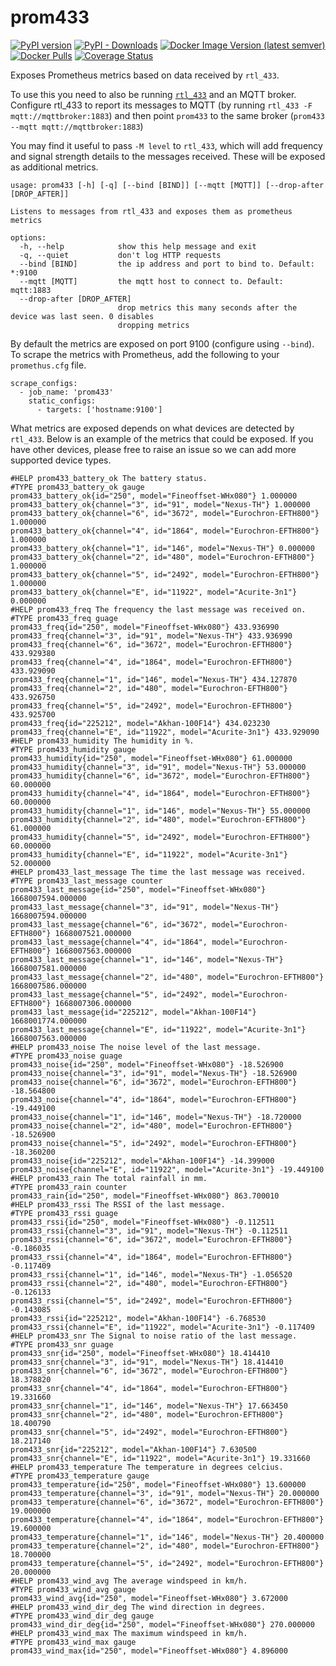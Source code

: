 # prom433

[![PyPI version](https://badge.fury.io/py/prom433.svg)](https://pypi.org/project/prom433/)
[![PyPI - Downloads](https://img.shields.io/pypi/dm/prom433)](https://pypi.org/project/prom433/)
[![Docker Image Version (latest semver)](https://img.shields.io/docker/v/andrewjw/prom433)](https://hub.docker.com/r/andrewjw/prom433)
[![Docker Pulls](https://img.shields.io/docker/pulls/andrewjw/prom433)](https://hub.docker.com/r/andrewjw/prom433)
[![Coverage Status](https://coveralls.io/repos/github/andrewjw/prom433/badge.svg?branch=main)](https://coveralls.io/github/andrewjw/prom433?branch=master)

Exposes Prometheus metrics based on data received by `rtl_433`.

To use this you need to also be running [`rtl_433`](https://github.com/merbanan/rtl_433)
and an MQTT broker. Configure rtl_433 to report its messages to MQTT (by running `rtl_433 -F mqtt://mqttbroker:1883`)
and then point `prom433` to the same broker (`prom433 --mqtt mqtt://mqttbroker:1883`)

You may find it useful to pass `-M level` to `rtl_433`, which will add frequency
and signal strength details to the messages received. These will be exposed as
additional metrics.

```
usage: prom433 [-h] [-q] [--bind [BIND]] [--mqtt [MQTT]] [--drop-after [DROP_AFTER]]

Listens to messages from rtl_433 and exposes them as prometheus metrics

options:
  -h, --help            show this help message and exit
  -q, --quiet           don't log HTTP requests
  --bind [BIND]         the ip address and port to bind to. Default: *:9100
  --mqtt [MQTT]         the mqtt host to connect to. Default: mqtt:1883
  --drop-after [DROP_AFTER]
                        drop metrics this many seconds after the device was last seen. 0 disables
                        dropping metrics
```

By default the metrics are exposed on port 9100 (configure using `--bind`). To
scrape the metrics with Prometheus, add the following to your `promethus.cfg` file.

```
scrape_configs:
  - job_name: 'prom433'
    static_configs:
      - targets: ['hostname:9100']
```

What metrics are exposed depends on what devices are detected by `rtl_433`. Below
is an example of the metrics that could be exposed. If you have other devices, 
please free to raise an issue so we can add more supported device types.

```
#HELP prom433_battery_ok The battery status.
#TYPE prom433_battery_ok gauge 
prom433_battery_ok{id="250", model="Fineoffset-WHx080"} 1.000000
prom433_battery_ok{channel="3", id="91", model="Nexus-TH"} 1.000000
prom433_battery_ok{channel="6", id="3672", model="Eurochron-EFTH800"} 1.000000
prom433_battery_ok{channel="4", id="1864", model="Eurochron-EFTH800"} 1.000000
prom433_battery_ok{channel="1", id="146", model="Nexus-TH"} 0.000000
prom433_battery_ok{channel="2", id="480", model="Eurochron-EFTH800"} 1.000000
prom433_battery_ok{channel="5", id="2492", model="Eurochron-EFTH800"} 1.000000
prom433_battery_ok{channel="E", id="11922", model="Acurite-3n1"} 0.000000
#HELP prom433_freq The frequency the last message was received on.
#TYPE prom433_freq guage 
prom433_freq{id="250", model="Fineoffset-WHx080"} 433.936990
prom433_freq{channel="3", id="91", model="Nexus-TH"} 433.936990
prom433_freq{channel="6", id="3672", model="Eurochron-EFTH800"} 433.929380
prom433_freq{channel="4", id="1864", model="Eurochron-EFTH800"} 433.929090
prom433_freq{channel="1", id="146", model="Nexus-TH"} 434.127870
prom433_freq{channel="2", id="480", model="Eurochron-EFTH800"} 433.926750
prom433_freq{channel="5", id="2492", model="Eurochron-EFTH800"} 433.925700
prom433_freq{id="225212", model="Akhan-100F14"} 434.023230
prom433_freq{channel="E", id="11922", model="Acurite-3n1"} 433.929090
#HELP prom433_humidity The humidity in %.
#TYPE prom433_humidity gauge 
prom433_humidity{id="250", model="Fineoffset-WHx080"} 61.000000
prom433_humidity{channel="3", id="91", model="Nexus-TH"} 53.000000
prom433_humidity{channel="6", id="3672", model="Eurochron-EFTH800"} 60.000000
prom433_humidity{channel="4", id="1864", model="Eurochron-EFTH800"} 60.000000
prom433_humidity{channel="1", id="146", model="Nexus-TH"} 55.000000
prom433_humidity{channel="2", id="480", model="Eurochron-EFTH800"} 61.000000
prom433_humidity{channel="5", id="2492", model="Eurochron-EFTH800"} 60.000000
prom433_humidity{channel="E", id="11922", model="Acurite-3n1"} 52.000000
#HELP prom433_last_message The time the last message was received.
#TYPE prom433_last_message counter 
prom433_last_message{id="250", model="Fineoffset-WHx080"} 1668007594.000000
prom433_last_message{channel="3", id="91", model="Nexus-TH"} 1668007594.000000
prom433_last_message{channel="6", id="3672", model="Eurochron-EFTH800"} 1668007521.000000
prom433_last_message{channel="4", id="1864", model="Eurochron-EFTH800"} 1668007563.000000
prom433_last_message{channel="1", id="146", model="Nexus-TH"} 1668007581.000000
prom433_last_message{channel="2", id="480", model="Eurochron-EFTH800"} 1668007586.000000
prom433_last_message{channel="5", id="2492", model="Eurochron-EFTH800"} 1668007306.000000
prom433_last_message{id="225212", model="Akhan-100F14"} 1668001774.000000
prom433_last_message{channel="E", id="11922", model="Acurite-3n1"} 1668007563.000000
#HELP prom433_noise The noise level of the last message.
#TYPE prom433_noise guage 
prom433_noise{id="250", model="Fineoffset-WHx080"} -18.526900
prom433_noise{channel="3", id="91", model="Nexus-TH"} -18.526900
prom433_noise{channel="6", id="3672", model="Eurochron-EFTH800"} -18.564800
prom433_noise{channel="4", id="1864", model="Eurochron-EFTH800"} -19.449100
prom433_noise{channel="1", id="146", model="Nexus-TH"} -18.720000
prom433_noise{channel="2", id="480", model="Eurochron-EFTH800"} -18.526900
prom433_noise{channel="5", id="2492", model="Eurochron-EFTH800"} -18.360200
prom433_noise{id="225212", model="Akhan-100F14"} -14.399000
prom433_noise{channel="E", id="11922", model="Acurite-3n1"} -19.449100
#HELP prom433_rain The total rainfall in mm.
#TYPE prom433_rain counter 
prom433_rain{id="250", model="Fineoffset-WHx080"} 863.700010
#HELP prom433_rssi The RSSI of the last message.
#TYPE prom433_rssi guage 
prom433_rssi{id="250", model="Fineoffset-WHx080"} -0.112511
prom433_rssi{channel="3", id="91", model="Nexus-TH"} -0.112511
prom433_rssi{channel="6", id="3672", model="Eurochron-EFTH800"} -0.186035
prom433_rssi{channel="4", id="1864", model="Eurochron-EFTH800"} -0.117409
prom433_rssi{channel="1", id="146", model="Nexus-TH"} -1.056520
prom433_rssi{channel="2", id="480", model="Eurochron-EFTH800"} -0.126133
prom433_rssi{channel="5", id="2492", model="Eurochron-EFTH800"} -0.143085
prom433_rssi{id="225212", model="Akhan-100F14"} -6.768530
prom433_rssi{channel="E", id="11922", model="Acurite-3n1"} -0.117409
#HELP prom433_snr The Signal to noise ratio of the last message.
#TYPE prom433_snr guage 
prom433_snr{id="250", model="Fineoffset-WHx080"} 18.414410
prom433_snr{channel="3", id="91", model="Nexus-TH"} 18.414410
prom433_snr{channel="6", id="3672", model="Eurochron-EFTH800"} 18.378820
prom433_snr{channel="4", id="1864", model="Eurochron-EFTH800"} 19.331660
prom433_snr{channel="1", id="146", model="Nexus-TH"} 17.663450
prom433_snr{channel="2", id="480", model="Eurochron-EFTH800"} 18.400790
prom433_snr{channel="5", id="2492", model="Eurochron-EFTH800"} 18.217140
prom433_snr{id="225212", model="Akhan-100F14"} 7.630500
prom433_snr{channel="E", id="11922", model="Acurite-3n1"} 19.331660
#HELP prom433_temperature The temperature in degrees celcius.
#TYPE prom433_temperature gauge 
prom433_temperature{id="250", model="Fineoffset-WHx080"} 13.600000
prom433_temperature{channel="3", id="91", model="Nexus-TH"} 20.000000
prom433_temperature{channel="6", id="3672", model="Eurochron-EFTH800"} 19.000000
prom433_temperature{channel="4", id="1864", model="Eurochron-EFTH800"} 19.600000
prom433_temperature{channel="1", id="146", model="Nexus-TH"} 20.400000
prom433_temperature{channel="2", id="480", model="Eurochron-EFTH800"} 18.700000
prom433_temperature{channel="5", id="2492", model="Eurochron-EFTH800"} 20.000000
#HELP prom433_wind_avg The average windspeed in km/h.
#TYPE prom433_wind_avg gauge 
prom433_wind_avg{id="250", model="Fineoffset-WHx080"} 3.672000
#HELP prom433_wind_dir_deg The wind direction in degrees.
#TYPE prom433_wind_dir_deg gauge 
prom433_wind_dir_deg{id="250", model="Fineoffset-WHx080"} 270.000000
#HELP prom433_wind_max The maximum windspeed in km/h.
#TYPE prom433_wind_max gauge 
prom433_wind_max{id="250", model="Fineoffset-WHx080"} 4.896000
```
